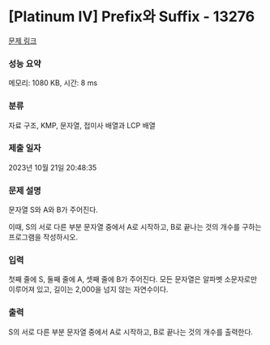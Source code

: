 # [Platinum IV] Prefix와 Suffix - 13276 

[문제 링크](https://www.acmicpc.net/problem/13276) 

### 성능 요약

메모리: 1080 KB, 시간: 8 ms

### 분류

자료 구조, KMP, 문자열, 접미사 배열과 LCP 배열

### 제출 일자

2023년 10월 21일 20:48:35

### 문제 설명

<p>문자열 S와 A와 B가 주어진다.</p>

<p>이때, S의 서로 다른 부분 문자열 중에서 A로 시작하고, B로 끝나는 것의 개수를 구하는 프로그램을 작성하시오.</p>

### 입력 

 <p>첫째 줄에 S, 둘째 줄에 A, 셋째 줄에 B가 주어진다. 모든 문자열은 알파벳 소문자로만 이루어져 있고, 길이는 2,000을 넘지 않는 자연수이다.</p>

### 출력 

 <p>S의 서로 다른 부분 문자열 중에서 A로 시작하고, B로 끝나는 것의 개수를 출력한다.</p>

